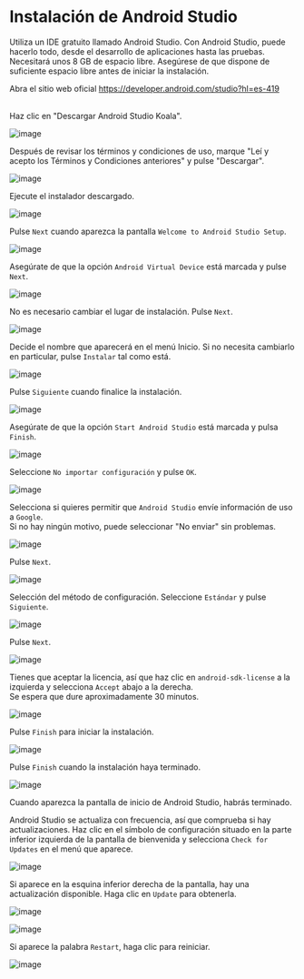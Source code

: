# Instalación de Android Studio

Utiliza un IDE gratuito llamado Android Studio. Con Android Studio, puede hacerlo todo, desde el desarrollo de aplicaciones hasta las pruebas.<br>
Necesitará unos 8 GB de espacio libre. Asegúrese de que dispone de suficiente espacio libre antes de iniciar la instalación.

Abra el sitio web oficial https://developer.android.com/studio?hl=es-419

<br>
Haz clic en "Descargar Android Studio Koala".

![image](https://github.com/user-attachments/assets/90a35eaf-04b3-4ed5-92f7-33c46c02bf24)

Después de revisar los términos y condiciones de uso, marque "Leí y acepto los Términos y Condiciones anteriores" y pulse "Descargar".

![image](https://github.com/user-attachments/assets/09da411d-621e-4a1e-8ce2-10ab7c7c8c98)

Ejecute el instalador descargado.

![image](https://github.com/user-attachments/assets/6de74cb7-3e96-41d0-ae2d-d8207d278c21)

Pulse `Next` cuando aparezca la pantalla `Welcome to Android Studio Setup`.

![image](https://github.com/user-attachments/assets/42f567c5-afc4-4aad-9820-a5937ca9670f)

Asegúrate de que la opción `Android Virtual Device` está marcada y pulse `Next`.

![image](https://github.com/user-attachments/assets/5711178e-0e9e-4934-9722-ef6b026695dc)

No es necesario cambiar el lugar de instalación. Pulse `Next`.

![image](https://github.com/user-attachments/assets/610f8697-197d-4afa-8e26-3beeba095112)


Decide el nombre que aparecerá en el menú Inicio. Si no necesita cambiarlo en particular, pulse `Instalar` tal como está.

![image](https://github.com/user-attachments/assets/c55e4999-5efd-489b-a974-f9a213654551)

Pulse `Siguiente` cuando finalice la instalación.

![image](https://github.com/user-attachments/assets/e6f1fce8-5786-4997-988d-36f6a31a6588)

Asegúrate de que la opción `Start Android Studio` está marcada y pulsa `Finish`.

![image](https://github.com/user-attachments/assets/fde2a1f8-c612-48e4-973f-6e9fa7a60461)

Seleccione `No importar configuración` y pulse `OK`. 

![image](https://github.com/user-attachments/assets/2587ab1c-a84b-422c-989d-a8e6100d9050)

Selecciona si quieres permitir que `Android Studio` envíe información de uso a `Google`.<br>
Si no hay ningún motivo, puede seleccionar "No enviar" sin problemas.

![image](https://github.com/user-attachments/assets/5c5f2709-56bd-4453-9758-336a9ca90977)

Pulse `Next`.

![image](https://github.com/user-attachments/assets/658150be-55b0-43fc-a9f4-bb93f63e43e3)

Selección del método de configuración. Seleccione `Estándar` y pulse `Siguiente`.

![image](https://github.com/user-attachments/assets/c98e0cf4-3b61-41c8-9d1b-45789facc530)

Pulse `Next`.

![image](https://github.com/user-attachments/assets/f6b52477-84bc-41c2-a210-20400a2f3778)

Tienes que aceptar la licencia, así que haz clic en `android-sdk-license` a la izquierda y selecciona `Accept` abajo a la derecha.<br>
Se espera que dure aproximadamente 30 minutos.

![image](https://github.com/user-attachments/assets/47a7046a-2a0e-4059-abbb-a51731c05fb9)

Pulse `Finish` para iniciar la instalación.

![image](https://github.com/user-attachments/assets/07124e99-6e68-45b0-ab20-43c8f00b313b)

Pulse `Finish` cuando la instalación haya terminado.

![image](https://github.com/user-attachments/assets/15e12513-333e-42c1-92e2-ab9e8e0ccd40)

Cuando aparezca la pantalla de inicio de Android Studio, habrás terminado.

Android Studio se actualiza con frecuencia, así que comprueba si hay actualizaciones. Haz clic en el símbolo de configuración situado en la parte inferior izquierda de la pantalla de bienvenida y selecciona `Check for Updates` en el menú que aparece.

![image](https://github.com/user-attachments/assets/a67efc4f-2ef0-4a10-8278-942520cb1b59)

Si aparece en la esquina inferior derecha de la pantalla, hay una actualización disponible. Haga clic en `Update` para obtenerla.

![image](https://github.com/user-attachments/assets/2d50ba92-92dd-49c3-bc37-c0888f3e6542)

![image](https://github.com/user-attachments/assets/8c6fbcd8-0243-43c2-ab74-3f279db8cb6b)

Si aparece la palabra `Restart`, haga clic para reiniciar.

![image](https://github.com/user-attachments/assets/cc1b7476-8991-4c63-8e02-c36d8ba6582c)
